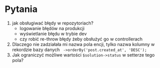 # Pytania

1. jak obsługiwać błędy w repozytoriach?
    * logowanie błędów na produkcji
    * wyświetlanie błędu w trybie dev
    * czy robić re-throw błędy żeby obsłużyć go w controllerach 
2. Dlaczego nie zadziałała mi nazwa pola encji, tylko nazwa
   kolumny w rekordzie bazy danych
    ``` ->orderBy('post.created_at', 'DESC');```
3. Jak ograniczyć możliwe wartości ```$solution->status``` w setterze tego pola? 
